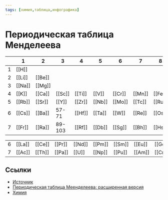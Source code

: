 ```yaml
---
tags: [химия,таблица,инфографика] 
---
```


# Периодическая таблица Менделеева

|     | 1      | 2      | 3      | 4      | 5      | 6      | 7      | 8      | 9      | 11     | 10     | 12     | 13     | 14     | 15     | 16     | 17     | 18     |
| --- | ------ | ------ | ------ | ------ | ------ | ------ | ------ | ------ | ------ | ------ | ------ | ------ | ------ | ------ | ------ | ------ | ------ | ------ |
| 1   | [[H]]  |        |        |        |        |        |        |        |        |        |        |        |        |        |        |        |        | [[He]] |
| 2   | [[Li]] | [[Be]] |        |        |        |        |        |        |        |        |        |        | [[B]]  | [[C]]  | [[N]]  | [[O]]  | [[F]]  | [[Ne]] |
| 3   | [[Na]] | [[Mg]] |        |        |        |        |        |        |        |        |        |        | [[Al]] | [[Si]] | [[P]]  | [[S]]  | [[Cl]] | [[Ar]] |
| 4   | [[K]]  | [[Ca]] | [[Sc]] | [[Ti]] | [[V]]  | [[Cr]] | [[Mn]] | [[Fe]] | [[Co]] | [[Cu]] | [[Ni]] | [[Zn]] | [[Ga]] | [[Ge]] | [[As]] | [[Se]] | [[Br]] | [[Kr]] |
| 5   | [[Rb]] | [[Sr]] | [[Y]]  | [[Zr]] | [[Nb]] | [[Mo]] | [[Tc]] | [[Ru]] | [[Rh]] | [[Ag]] | [[Pd]] | [[Cd]] | [[In]] | [[Sn]] | [[Sb]] | [[Te]] | [[I]]  | [[Xe]] |
| 6   | [[Cs]] | [[Ba]] | 57-71  | [[Hf]] | [[Ta]] | [[W]]  | [[Re]] | [[Os]] | [[Ir]] | [[Au]] | [[Pt]] | [[Hg]] | [[Tl]] | [[Pb]] | [[Bi]] | [[Po]] | [[At]] | [[Rn]] |
| 7   | [[Fr]] | [[Ra]] | 89-103 | [[Rf]] | [[Db]] | [[Sg]] | [[Bh]] | [[Hs]] | [[Mt]] | [[Rg]] | [[Ds]] | [[Cn]] | [[Nh]] | [[Fl]] | [[Mc]] | [[Lv]] | [[Ts]] | [[Og]] |

|     |        |        |        |        |        |        |        |        |        |        |        |        |        |        |        |
| --- | ------ | ------ | ------ | ------ | ------ | ------ | ------ | ------ | ------ | ------ | ------ | ------ | ------ | ------ | ------ |
| 6   | [[La]] | [[Ce]] | [[Pr]] | [[Nd]] | [[Pm]] | [[Sm]] | [[Eu]] | [[Gd]] | [[Tb]] | [[Dy]] | [[Ho]] | [[Er]] | [[Tm]] | [[Yb]] | [[Lu]] |
| 7   | [[Ac]] | [[Th]] | [[Pa]] | [[U]]  | [[Np]] | [[Pu]] | [[Am]] | [[Cm]] | [[Bk]] | [[Cf]] | [[Es]] | [[Fm]] | [[Md]] | [[No]] | [[Lr]] |

## Ссылки

- [Источник](https://ptable.com/)
- [Периодическая таблица Меенделеева: расширенная версия](https://sunandstuff.com/periodictable/mk2/)
- [Химия](%D0%A5%D0%B8%D0%BC%D0%B8%D1%8F.md)
